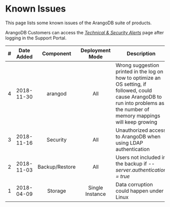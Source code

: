 Known Issues
============

This page lists some known issues of the ArangoDB suite of products. 

ArangoDB Customers can access the [_Technical & Security Alerts_](https://arangodb.atlassian.net/wiki/spaces/DEVSUP/pages/223903745) page after logging in the Support Portal.

| # | Date Added | Component | Deployment Mode | Description | Affect Versions | Fixed in Versions |  Reference |
|---|------------|:---------:|:---------------:|-------------|-----------------|-------------------|------------|
| 4 | 2018-11-30 | arangod | All | Wrong suggestion printed in the log on how to optimize an OS setting, if followed, could cause ArangoDB to run into problems as the number of memory mappings will keep growing | 3.3.0 to 3.3.19 | 3.3.20 | [Link for ArangoDB Customers](https://arangodb.atlassian.net/plugins/servlet/servicedesk/customer/confluence/shim/spaces/DEVSUP/pages/228622337/Technical+Alert+%232%3A+Set+Linux+variable+overcommit_memory+to+0+or+1) |
| 3 | 2018-11-16 | Security | All | Unauthorized access to ArangoDB when using LDAP authentication | 3.3.0 to 3.3.18 | 3.3.19 | [Link for ArangoDB Customers](https://arangodb.atlassian.net/servicedesk/customer/kb/view/223903752) |
| 2 | 2018-11-03 | Backup/Restore | All | Users not included in the backup if _--server.authentication = true_ | 3.3.0 to 3.3.13 | 3.3.14 | [Link for ArangoDB Customers](https://arangodb.atlassian.net/servicedesk/customer/kb/view/226557953) |
| 1 | 2018-04-09 | Storage | Single Instance | Data corruption could happen under Linux	 | 3.3.0 | 3.3.1 | [Link for ArangoDB Customers](https://arangodb.atlassian.net/plugins/servlet/servicedesk/customer/confluence/shim/spaces/DEVSUP/pages/164069377/Important+Note+for+Users+running+ArangoDB+v.+3.2.4%2C+3.2.5%2C+3.2.6%2C+3.2.7%2C+3.2.8%2C+3.2.9+or+3.3.0+on+Linux) |
